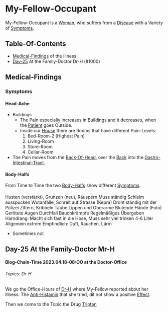 # My-Fellow-Occupant

My-Fellow-Occupant is a [Woman](40000010.md), who suffers from a [Disease](40800000.md) with a Variety of [Symptoms](600048.md).

## Table-Of-Contents

- [Medical-Findings](#1100) of the Illness
- [Day-25](#1000) At the Family-Doctor Dr-H (#1000)

## Medical-Findings <a id="2000"/>

### Symptoms <a id="2100"/>

#### Head-Ache

- Buildings
    - The Pain especially increases in Buildings and it decreases, when the [Patient](800010.md) goes Outside.
    - Inside our [House](1971091101.md) there are Rooms that have different Pain-Levels:
        1. Bed-Room-2 (Highest Pain)
        2. Living-Room
        3. Store-Room
        4. Cellar-Room
- The Pain moves from the [Back-Of-Head](40080002.md), over the [Back](40080003.md) into the [Gastro-Intestinal-Tract](40080004.md).

#### Body-Halfs <a id="2200"/>

From Time to Time the two [Body-Halfs](40000014.md) show different [Symptoms](600048.md).

#### 
Husten (verstärkt), Grunzen (neu), Räuspern
Muss ständig Schleim ausspucken
Wutanfälle, Schreit auf Strasse (Kepra)
Droht ständig mit der Polizei
Zittern, Kribbeln
Taube Lippen und Oberarme
Blutende Hände (Foto)
Gerötete Augen
Durchfall
Bauchkrämpfe
Regelmäßiges Übergeben
Harndrang: Macht sich fast in die Hose, Muss sehr viel trinken 4-6 Liter
Allgemein extrem Empfindlich: Duft, Rauchen, Lärm

- Sometimes not 


## Day-25 At the Family-Doctor Mr-H <a id="1000"/>

#### Blog-Chain-Time 2023.04.18-08:OO at the Doctor-Office <a id="2403"/>
###### Topics: Dr-H

We go the Office-Hours of [Dr-H](1000010001.md) where My-Fellow reported about her Illness. The [Anti-Histamin](800005.md) that she tried, dit not show a positive [Effect](60067.md).

Then we come to the Topic the Drug [Triptan](48000005.md)